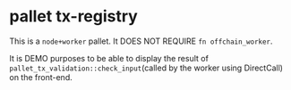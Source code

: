 # pallet tx-registry

This is a `node+worker` pallet.
It DOES NOT REQUIRE `fn offchain_worker`.

It is DEMO purposes to be able to display the result of `pallet_tx_validation::check_input`(called by the worker using DirectCall)
on the front-end.
